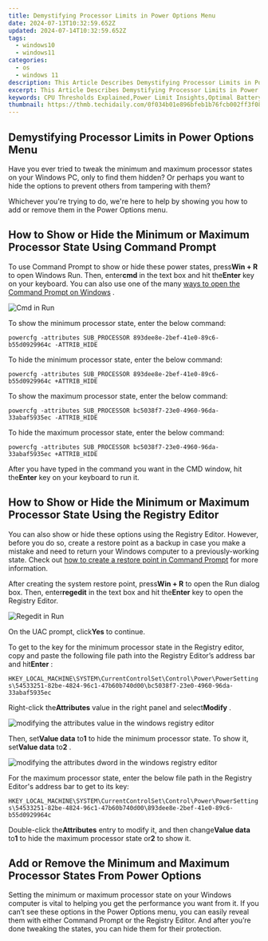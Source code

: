 ```yaml
---
title: Demystifying Processor Limits in Power Options Menu
date: 2024-07-13T10:32:59.652Z
updated: 2024-07-14T10:32:59.652Z
tags:
  - windows10
  - windows11
categories:
  - os
  - windows 11
description: This Article Describes Demystifying Processor Limits in Power Options Menu
excerpt: This Article Describes Demystifying Processor Limits in Power Options Menu
keywords: CPU Thresholds Explained,Power Limit Insights,Optimal Battery Settings,Performance Curve Analysis,Processor Capability Guide,Energy Efficiency Controls,Maxing Out Devices
thumbnail: https://thmb.techidaily.com/0f034b01e896bfeb1b76fcb002ff3f08bf8065e806075d9660abdc53bcbc29eb.jpg
---
```


## Demystifying Processor Limits in Power Options Menu

 Have you ever tried to tweak the minimum and maximum processor states on your Windows PC, only to find them hidden? Or perhaps you want to hide the options to prevent others from tampering with them?

 Whichever you're trying to do, we're here to help by showing you how to add or remove them in the Power Options menu.

## How to Show or Hide the Minimum or Maximum Processor State Using Command Prompt

 To use Command Prompt to show or hide these power states, press**Win + R** to open Windows Run. Then, enter**cmd** in the text box and hit the**Enter** key on your keyboard. You can also use one of the many [ways to open the Command Prompt on Windows](https://www.makeuseof.com/windows-open-command-prompt-powershell/) .

![Cmd in Run](https://static1.makeuseofimages.com/wordpress/wp-content/uploads/2022/06/win11-cmd.jpg)

To show the minimum processor state, enter the below command:

`powercfg -attributes SUB_PROCESSOR 893dee8e-2bef-41e0-89c6-b55d0929964c -ATTRIB_HIDE`

To hide the minimum processor state, enter the below command:

`powercfg -attributes SUB_PROCESSOR 893dee8e-2bef-41e0-89c6-b55d0929964c +ATTRIB_HIDE`

To show the maximum processor state, enter the below command:

`powercfg -attributes SUB_PROCESSOR bc5038f7-23e0-4960-96da-33abaf5935ec -ATTRIB_HIDE`

To hide the maximum processor state, enter the below command:

`powercfg -attributes SUB_PROCESSOR bc5038f7-23e0-4960-96da-33abaf5935ec +ATTRIB_HIDE`

 After you have typed in the command you want in the CMD window, hit the**Enter** key on your keyboard to run it.

## How to Show or Hide the Minimum or Maximum Processor State Using the Registry Editor

 You can also show or hide these options using the Registry Editor. However, before you do so, create a restore point as a backup in case you make a mistake and need to return your Windows computer to a previously-working state. Check out [how to create a restore point in Command Prompt](https://www.makeuseof.com/windows-create-restore-point-command-prompt-powershell/) for more information.

 After creating the system restore point, press**Win + R** to open the Run dialog box. Then, enter**regedit** in the text box and hit the**Enter** key to open the Registry Editor.

![Regedit in Run](https://static1.makeuseofimages.com/wordpress/wp-content/uploads/2022/09/regedit-11-2.jpg)

 On the UAC prompt, click**Yes** to continue.

 To get to the key for the minimum processor state in the Registry editor, copy and paste the following file path into the Registry Editor’s address bar and hit**Enter** :

`HKEY_LOCAL_MACHINE\SYSTEM\CurrentControlSet\Control\Power\PowerSettings\54533251-82be-4824-96c1-47b60b740d00\bc5038f7-23e0-4960-96da-33abaf5935ec`

 Right-click the**Attributes** value in the right panel and select**Modify** .

![modifying the attributes value in the windows registry editor](https://static1.makeuseofimages.com/wordpress/wp-content/uploads/2022/11/regedit-modify-attributes.jpg)

 Then, set**Value data** to**1** to hide the minimum processor state. To show it, set**Value data** to**2** .

![modifying the attributes dword in the windows registry editor](https://static1.makeuseofimages.com/wordpress/wp-content/uploads/2022/11/win-attributes-dword.jpg)

 For the maximum processor state, enter the below file path in the Registry Editor's address bar to get to its key:

`HKEY_LOCAL_MACHINE\SYSTEM\CurrentControlSet\Control\Power\PowerSettings\54533251-82be-4824-96c1-47b60b740d00\893dee8e-2bef-41e0-89c6-b55d0929964c`

 Double-click the**Attributes** entry to modify it, and then change**Value data** to**1** to hide the maximum processor state or**2** to show it.

## Add or Remove the Minimum and Maximum Processor States From Power Options

 Setting the minimum or maximum processor state on your Windows computer is vital to helping you get the performance you want from it. If you can’t see these options in the Power Options menu, you can easily reveal them with either Command Prompt or the Registry Editor. And after you’re done tweaking the states, you can hide them for their protection.


<ins class="adsbygoogle"
     style="display:block"
     data-ad-format="autorelaxed"
     data-ad-client="ca-pub-7571918770474297"
     data-ad-slot="1223367746"></ins>



<ins class="adsbygoogle"
     style="display:block"
     data-ad-client="ca-pub-7571918770474297"
     data-ad-slot="8358498916"
     data-ad-format="auto"
     data-full-width-responsive="true"></ins>




